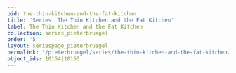 ```yaml
---
pid: the-thin-kitchen-and-the-fat-kitchen
title: 'Series: The Thin Kitchen and the Fat Kitchen'
label: The Thin Kitchen and the Fat Kitchen
collection: series_pieterbruegel
order: '5'
layout: seriespage_pieterbruegel
permalink: "/pieterbruegel/series/the-thin-kitchen-and-the-fat-kitchen/"
object_ids: 10154|10155
---
```

